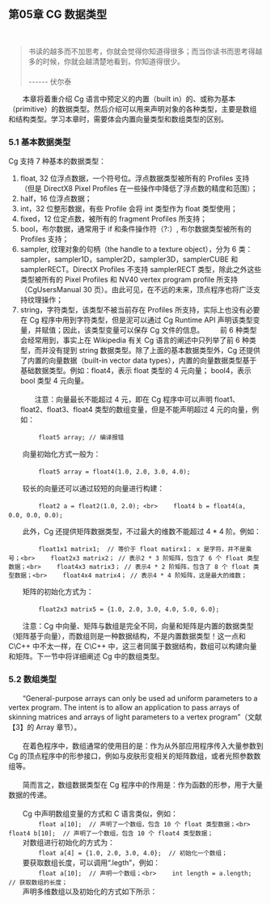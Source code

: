## 第05章  CG 数据类型
<br>

> 书读的越多而不加思考，你就会觉得你知道得很多；而当你读书而思考得越多的时候，你就会越清楚地看到，你知道得很少。<br>
　　　　　　　　　　　　　　　　　　　　　　　　　　　　　　　　　　　------ 伏尔泰

　　本章将着重介绍 Cg 语言中预定义的内置（built in）的、或称为基本（primitive）的数据类型。然后介绍可以用来声明对象的各种类型，主要是数组和结构类型。学习本章时，需要体会内置向量类型和数组类型的区别。
<br>

### 5.1 基本数据类型

Cg 支持 7 种基本的数据类型：
1. float, 32 位浮点数据，一个符号位。浮点数据类型被所有的 Profiles 支持（但是 DirectX8 Pixel Profiles 在一些操作中降低了浮点数的精度和范围）；
2. half，16 位浮点数据；
3. int，32 位整形数据，有些 Profile 会将 int 类型作为 float 类型使用；
4. fixed，12 位定点数，被所有的 fragment Profiles 所支持；
5. bool，布尔数据，通常用于 if 和条件操作符（?:）, 布尔数据类型被所有的 Profiles 支持；
6. sampler, 纹理对象的句柄（the handle to a texture object），分为 6 类：sampler，sampler1D，sampler2D，sampler3D，samplerCUBE 和 samplerRECT。DirectX Profiles 不支持 samplerRECT 类型，除此之外这些类型被所有的 Pixel Profiles 和 NV40 vertex program profile 所支持（CgUsersManual 30 页）。由此可见，在不远的未来，顶点程序也将广泛支持纹理操作；
7. string，字符类型，该类型不被当前存在 Profiles 所支持，实际上也没有必要在 Cg 程序中用到字符类型，但是泥可以通过 Cg Runtime API 声明该类型变量，并赋值；因此，该类型变量可以保存 Cg 文件的信息。
　　前 6 种类型会经常用到，事实上在 Wikipedia 有关 Cg 语言的阐述中只列举了前 6 种类型，而并没有提到 string 数据类型。除了上面的基本数据类型外，Cg 还提供了内置的向量数据（built-in vector data types），内置的向量数据类型基于基础数据类型。例如：float4，表示 float 类型的 4 元向量； bool4，表示 bool 类型 4 元向量。
<br><br>
　　注意：向量最长不能超过 4 元，即在 Cg 程序中可以声明 float1、float2、float3、float4 类型的数组变量，但是不能声明超过 4 元的向量，例如：

　　```
　　float5 array; // 编译报错
　　```
  
　　向量初始化方式一般为：

　　```
　　float5 array = float4(1.0, 2.0, 3.0, 4.0);
　　```

　　较长的向量还可以通过较短的向量进行构建：

　　```
　　float2 a = float2(1.0, 2.0);
<br>
　　float4 b = float4(a, 0.0, 0.0, 0.0);
　　```

　　此外，Cg 还提供矩阵数据类型，不过最大的维数不能超过 4 * 4 阶。例如：

　　```
　　float1x1 matrix1;  // 等价于 float matirx1； x 是字符，并不是乘号；<br>
　　float2x3 matrix2； // 表示2 * 3 阶矩阵，包含了 6 个 float 类型数据；<br>
　　float4x3 matrix3； // 表示4 * 2 阶矩阵，包含了 8 个 float 类型数据；<br>
　　float4x4 matrix4； // 表示4 * 4 阶矩阵，这是最大的维数；
　　```

　　矩阵的初始化方式为：

　　```
　　float2x3 matrix5 = {1.0, 2.0, 3.0, 4.0, 5.0, 6.0};
　　```

　　注意：Cg 中向量、矩阵与数组是完全不同，向量和矩阵是内置的数据类型（矩阵基于向量），而数组则是一种数据结构，不是内置数据类型！这一点和 C\C++ 中不太一样，在 C\C++ 中，这三者同属于数据结构，数组可以构建向量和矩阵。下一节中将详细阐述 Cg 中的数组类型。
<br>

### 5.2 数组类型

　　“General-purpose arrays can only be used ad uniform parameters to a vertex program. The intent is to allow an application to pass arrays of skinning matrices and arrays of light parameters to a vertex program”（文献【3】的 Array 章节）。
<br><br>
　　在着色程序中，数组通常的使用目的是：作为从外部应用程序传入大量参数到 Cg 的顶点程序中的形参接口，例如与皮肤形变相关的矩阵数组，或者光照参数数组等。
<br><br>
　　简而言之，数组数据类型在 Cg 程序中的作用是：作为函数的形参，用于大量数据的传递。
<br><br>
　　Cg 中声明数组变量的方式和 C 语言类似，例如：
<br>
　　```
　　float a[10];  // 声明了一个数组，包含 10 个 float 类型数据；<br>
　　float4 b[10];  // 声明了一个数组，包含 10 个 float4 类型数据；
　　```
<br>
　　对数组进行初始化的方式为：
<br>
　　```
　　float a[4] = {1.0, 2.0, 3.0, 4.0};  // 初始化一个数组；
　　```
<br>
　　要获取数组长度，可以调用“.legth”，例如：
<br>
　　```
　　float a[10];  // 声明一个数组；<br>
　　int length = a.length;  // 获取数组的长度；
　　```
<br>
　　声明多维数组以及初始化的方式如下所示：











